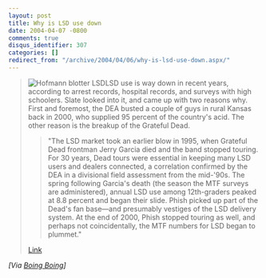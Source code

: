 ```yaml
---
layout: post
title: Why is LSD use down
date: 2004-04-07 -0800
comments: true
disqus_identifier: 307
categories: []
redirect_from: "/archive/2004/04/06/why-is-lsd-use-down.aspx/"
---
```


> ![Hofmann blotter
> LSD](http://www.boingboing.net/images/hofmann.jpg)LSD use is way down
> in recent years, according to arrest records, hospital records, and
> surveys with high schoolers. Slate looked into it, and came up with
> two reasons why. First and foremost, the DEA busted a couple of guys
> in rural Kansas back in 2000, who supplied 95 percent of the country's
> acid. The other reason is the breakup of the Grateful Dead.
>
> > "The LSD market took an earlier blow in 1995, when Grateful Dead
> > frontman Jerry Garcia died and the band stopped touring. For 30
> > years, Dead tours were essential in keeping many LSD users and
> > dealers connected, a correlation confirmed by the DEA in a
> > divisional field assessment from the mid-'90s. The spring following
> > Garcia's death (the season the MTF surveys are administered), annual
> > LSD use among 12th-graders peaked at 8.8 percent and began their
> > slide. Phish picked up part of the Dead's fan base—and presumably
> > vestiges of the LSD delivery system. At the end of 2000, Phish
> > stopped touring as well, and perhaps not coincidentally, the MTF
> > numbers for LSD began to plummet."
>
> [Link](http://slate.msn.com/id/2098109)

*[Via [Boing
Boing](http://www.boingboing.net/2004/04/06/why_is_lsd_use_down.html)]*

